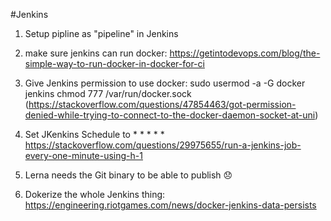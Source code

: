 #Jenkins

1. Setup pipline as "pipeline" in Jenkins
2. make sure jenkins can run docker:
    https://getintodevops.com/blog/the-simple-way-to-run-docker-in-docker-for-ci
3. Give Jenkins permission to use docker:
   sudo usermod -a -G docker jenkins
   chmod 777 /var/run/docker.sock
   (https://stackoverflow.com/questions/47854463/got-permission-denied-while-trying-to-connect-to-the-docker-daemon-socket-at-uni)
4. Set JKenkins Schedule to * * * * *    
    https://stackoverflow.com/questions/29975655/run-a-jenkins-job-every-one-minute-using-h-1    

5. Lerna needs the Git binary to be able to publish 😞

6. Dokerize the whole Jenkins thing: 
    https://engineering.riotgames.com/news/docker-jenkins-data-persists
    
